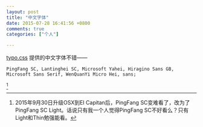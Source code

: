 ```yaml
---
layout: post
title: "中文字体"
date: 2015-07-28 16:41:56 +0800
comments: true
categories: ["个人"]

---
```


[typo.css](http://typo.sofi.sh) 提供的中文字体不错——

`
PingFang SC, Lantinghei SC, Microsoft Yahei, Hiragino Sans GB, Microsoft Sans Serif, WenQuanYi Micro Hei, sans;
`

<!--more-->

 [^1]

[^1]: 2015年9月30日升级OSX到EI Capitan后，PingFang SC变难看了，改为了PingFang SC Light。话说只有我一个人觉得PingFang SC不好看么？只有Light和Thin勉强能看。
